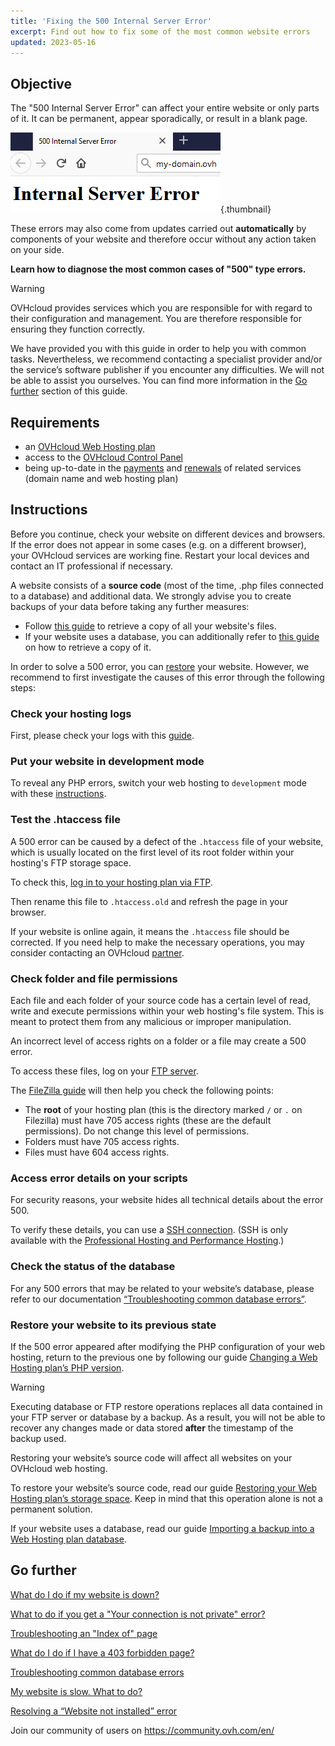 ```yaml
---
title: 'Fixing the 500 Internal Server Error'
excerpt: Find out how to fix some of the most common website errors
updated: 2023-05-16
---
```


## Objective

The "500 Internal Server Error" can affect your entire website or only parts of it. It can be permanent, appear sporadically, or result in a blank page.

![error500](images/error-500-2.png){.thumbnail}

These errors may also come from updates carried out **automatically** by components of your website and therefore occur without any action taken on your side.

**Learn how to diagnose the most common cases of "500" type errors.**

> [!warning]
>
> OVHcloud provides services which you are responsible for with regard to their configuration and management. You are therefore responsible for ensuring they function correctly.
>
> We have provided you with this guide in order to help you with common tasks. Nevertheless, we recommend contacting a specialist provider and/or the service’s software publisher if you encounter any difficulties. We will not be able to assist you ourselves. You can find more information in the [Go further](#gofurther) section of this guide.
>

## Requirements

- an [OVHcloud Web Hosting plan](https://www.ovhcloud.com/en-sg/web-hosting/)
- access to the [OVHcloud Control Panel](https://ca.ovh.com/auth/?action=gotomanager&from=https://www.ovh.com/sg/&ovhSubsidiary=sg)
- being up-to-date in the [payments](/pages/account_and_service_management/managing_billing_payments_and_services/invoice_management#pay-bills) and [renewals](/pages/account_and_service_management/managing_billing_payments_and_services/how_to_use_automatic_renewal#renewal-management) of related services (domain name and web hosting plan)

## Instructions

Before you continue, check your website on different devices and browsers. If the error does not appear in some cases (e.g. on a different browser), your OVHcloud services are working fine. Restart your local devices and contact an IT professional if necessary.

A website consists of a **source code** (most of the time, .php files connected to a database) and additional data. We strongly advise you to create backups of your data before taking any further measures:

- Follow [this guide](/pages/web_cloud/web_hosting/ftp_filezilla_user_guide) to retrieve a copy of all your website's files.
- If your website uses a database, you can additionally refer to [this guide](/pages/web_cloud/web_hosting/sql_database_export) on how to retrieve a copy of it.

In order to solve a 500 error, you can [restore](#restore) your website. However, we recommend to first investigate the causes of this error through the following steps:

### Check your hosting logs

First, please check your logs with this [guide](/pages/web_cloud/web_hosting/logs_and_statistics).

### Put your website in development mode

To reveal any PHP errors, switch your web hosting to `development` mode with these [instructions](/pages/web_cloud/web_hosting/ovhconfig_modify_system_runtime#step-2-check-your-web-hosting-plans-configuration).

### Test the .htaccess file

A 500 error can be caused by a defect of the `.htaccess` file of your website, which is usually located on the first level of its root folder within your hosting's FTP storage space.

To check this, [log in to your hosting plan via FTP](/pages/web_cloud/web_hosting/ftp_connection).

Then rename this file to `.htaccess.old` and refresh the page in your browser.

If your website is online again, it means the `.htaccess` file should be corrected. If you need help to make the necessary operations, you may consider contacting an OVHcloud [partner](https://partner.ovhcloud.com/en-sg/directory/).

### Check folder and file permissions

Each file and each folder of your source code has a certain level of read, write and execute permissions within your web hosting's file system. This is meant to protect them from any malicious or improper manipulation.

An incorrect level of access rights on a folder or a file may create a 500 error.

To access these files, log on your [FTP server](/pages/web_cloud/web_hosting/ftp_connection).

The [FileZilla guide](/pages/web_cloud/web_hosting/ftp_filezilla_user_guide#file-and-folder-permissions) will then help you check the following points:

- The **root** of your hosting plan (this is the directory marked `/` or `.` on Filezilla) must have 705 access rights (these are the default permissions). Do not change this level of permissions.
- Folders must have 705 access rights.
- Files must have 604 access rights.

### Access error details on your scripts

For security reasons, your website hides all technical details about the error 500.

To verify these details, you can use a [SSH connection](/pages/web_cloud/web_hosting/ssh_on_webhosting). (SSH is only available with the [Professional Hosting and Performance Hosting](https://www.ovhcloud.com/en-sg/web-hosting/).)

### Check the status of the database

For any 500 errors that may be related to your website’s database, please refer to our documentation [“Troubleshooting common database errors”](/pages/web_cloud/web_hosting/diagnosis_database_errors).

### Restore your website to its previous state <a name="restore"></a>

If the 500 error appeared after modifying the PHP configuration of your web hosting, return to the previous one by following our guide [Changing a Web Hosting plan’s PHP version](/pages/web_cloud/web_hosting/php_configure_php_on_your_web_hosting_2014).

> [!warning]
>
> Executing database or FTP restore operations replaces all data contained in your FTP server or database by a backup. As a result, you will not be able to recover any changes made or data stored **after** the timestamp of the backup used.
>
> Restoring your website’s source code will affect all websites on your OVHcloud web hosting.
>

To restore your website’s source code, read our guide [Restoring your Web Hosting plan’s storage space](/pages/web_cloud/web_hosting/ftp_save_and_backup). Keep in mind that this operation alone is not a permanent solution.

If your website uses a database, read our guide [Importing a backup into a Web Hosting plan database](/pages/web_cloud/web_hosting/sql_importing_mysql_database#restore-a-backup-from-the-control-panel).

## Go further <a name="gofurther"></a>

[What do I do if my website is down?](/pages/web_cloud/web_hosting/diagnostic-website-not-accessible)

[What to do if you get a "Your connection is not private" error?](/pages/web_cloud/web_hosting/diagnostic-not-secured)

[Troubleshooting an "Index of" page](/pages/web_cloud/web_hosting/diagnostic-index-of)

[What do I do if I have a 403 forbidden page?](/pages/web_cloud/web_hosting/diagnostic_403_forbidden)

[Troubleshooting common database errors](/pages/web_cloud/web_hosting/diagnosis_database_errors)

[My website is slow. What to do?](/pages/web_cloud/web_hosting/diagnostic_slownesses)

[Resolving a “Website not installed” error](/pages/web_cloud/web_hosting/multisites_website_not_installed)

Join our community of users on <https://community.ovh.com/en/>

